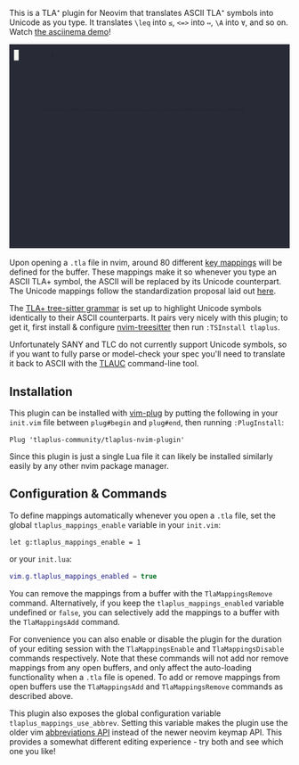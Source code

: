 This is a TLA⁺ plugin for Neovim that translates ASCII TLA⁺ symbols into Unicode as you type.
It translates `\leq` into `≤`, `<=>` into `⇔`, `\A` into `∀`, and so on.
Watch [the asciinema demo](https://asciinema.org/a/620647)!

![](demos/keymap.gif)

Upon opening a `.tla` file in nvim, around 80 different [key mappings](https://neovim.io/doc/user/lua.html#vim.keymap) will be defined for the buffer.
These mappings make it so whenever you type an ASCII TLA+ symbol, the ASCII will be replaced by its Unicode counterpart.
The Unicode mappings follow the standardization proposal laid out [here](https://github.com/tlaplus/tlaplus-standard/tree/main/unicode).

The [TLA+ tree-sitter grammar](https://github.com/tlaplus-community/tree-sitter-tlaplus/) is set up to highlight Unicode symbols identically to their ASCII counterparts.
It pairs very nicely with this plugin; to get it, first install & configure [nvim-treesitter](https://github.com/nvim-treesitter/nvim-treesitter) then run `:TSInstall tlaplus`.

Unfortunately SANY and TLC do not currently support Unicode symbols, so if you want to fully parse or model-check your spec you'll need to translate it back to ASCII with the [TLAUC](https://github.com/tlaplus-community/tlauc) command-line tool.

## Installation
This plugin can be installed with [vim-plug](https://github.com/junegunn/vim-plug) by putting the following in your `init.vim` file between `plug#begin` and `plug#end`, then running `:PlugInstall`:
```vim
Plug 'tlaplus-community/tlaplus-nvim-plugin'
```
Since this plugin is just a single Lua file it can likely be installed similarly easily by any other nvim package manager.

## Configuration & Commands

To define mappings automatically whenever you open a `.tla` file, set the global `tlaplus_mappings_enable` variable in your `init.vim`:
```vim
let g:tlaplus_mappings_enable = 1
```
or your `init.lua`:
```lua
vim.g.tlaplus_mappings_enabled = true
```
You can remove the mappings from a buffer with the `TlaMappingsRemove` command.
Alternatively, if you keep the `tlaplus_mappings_enabled` variable undefined or `false`, you can selectively add the mappings to a buffer with the `TlaMappingsAdd` command.

For convenience you can also enable or disable the plugin for the duration of your editing session with the `TlaMappingsEnable` and `TlaMappingsDisable` commands respectively.
Note that these commands will not add nor remove mappings from any open buffers, and only affect the auto-loading functionality when a `.tla` file is opened.
To add or remove mappings from open buffers use the `TlaMappingsAdd` and `TlaMappingsRemove` commands as described above.

This plugin also exposes the global configuration variable `tlaplus_mappings_use_abbrev`.
Setting this variable makes the plugin use the older vim [abbreviations API](https://neovim.io/doc/user/map.html#abbreviation) instead of the newer neovim keymap API.
This provides a somewhat different editing experience - try both and see which one you like!


